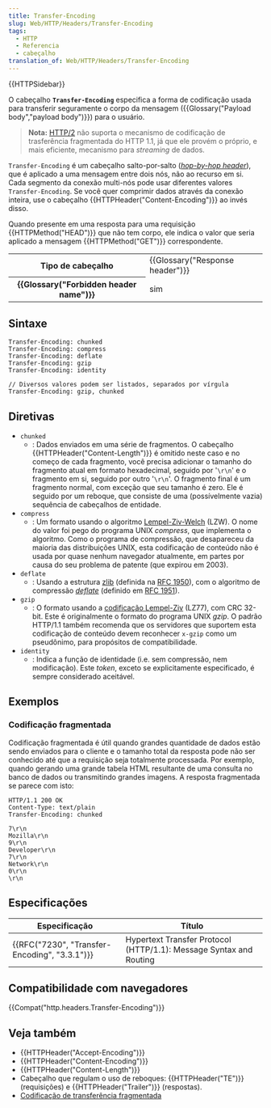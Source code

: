 ```yaml
---
title: Transfer-Encoding
slug: Web/HTTP/Headers/Transfer-Encoding
tags:
  - HTTP
  - Referencia
  - cabeçalho
translation_of: Web/HTTP/Headers/Transfer-Encoding
---
```

{{HTTPSidebar}}

O cabeçalho **`Transfer-Encoding`** especifica a forma de codificação usada para transferir seguramente o corpo da mensagem ({{Glossary("Payload body","payload body")}}) para o usuário.

> **Nota:** [HTTP/2](https://wikipedia.org/wiki/HTTP/2) não suporta o mecanismo de codificação de trasferência fragmentada do HTTP 1.1, já que ele provém o próprio, e mais eficiente, mecanismo para _streaming_ de dados.

`Transfer-Encoding` é um cabeçalho salto-por-salto (_[hop-by-hop header](/pt-BR/docs/Web/HTTP/Headers#hbh)_), que é aplicado a uma mensagem entre dois nós, não ao recurso em si. Cada segmento da conexão multi-nós pode usar diferentes valores `Transfer-Encoding`. Se você quer comprimir dados através da conexão inteira, use o cabeçalho {{HTTPHeader("Content-Encoding")}} ao invés disso.

Quando presente em uma resposta para uma requisição {{HTTPMethod("HEAD")}} que não tem corpo, ele indica o valor que seria aplicado a mensagem {{HTTPMethod("GET")}} correspondente.

<table class="properties">
  <tbody>
    <tr>
      <th scope="row">Tipo de cabeçalho</th>
      <td>{{Glossary("Response header")}}</td>
    </tr>
    <tr>
      <th scope="row">{{Glossary("Forbidden header name")}}</th>
      <td>sim</td>
    </tr>
  </tbody>
</table>

## Sintaxe

```
Transfer-Encoding: chunked
Transfer-Encoding: compress
Transfer-Encoding: deflate
Transfer-Encoding: gzip
Transfer-Encoding: identity

// Diversos valores podem ser listados, separados por vírgula
Transfer-Encoding: gzip, chunked
```

## Diretivas

- `chunked`
  - : Dados enviados em uma série de fragmentos. O cabeçalho {{HTTPHeader("Content-Length")}} é omitido neste caso e no começo de cada fragmento, você precisa adicionar o tamanho do fragmento atual em formato hexadecimal, seguido por '`\r\n`' e o fragmento em si, seguido por outro '`\r\n`'. O fragmento final é um fragmento normal, com exceção que seu tamanho é zero. Ele é seguido por um reboque, que consiste de uma (possívelmente vazia) sequência de cabeçalhos de entidade.
- `compress`
  - : Um formato usando o algoritmo [Lempel-Ziv-Welch](https://en.wikipedia.org/wiki/LZW) (LZW). O nome do valor foi pego do programa UNIX _compress_, que implementa o algoritmo.
    Como o programa de compressão, que desapareceu da maioria das distribuições UNIX, esta codificação de conteúdo não é usada por quase nenhum navegador atualmente, em partes por causa do seu problema de patente (que expirou em 2003).
- `deflate`
  - : Usando a estrutura [zlib](https://en.wikipedia.org/wiki/Zlib) (definida na [RFC 1950](https://tools.ietf.org/html/rfc1950)), com o algoritmo de compressão [_deflate_](https://en.wikipedia.org/wiki/DEFLATE) (definido em [RFC 1951](https://tools.ietf.org/html/rfc1952)).
- `gzip`
  - : O formato usando a [codificação Lempel-Ziv](https://en.wikipedia.org/wiki/LZ77_and_LZ78#LZ77) (LZ77), com CRC 32-bit. Este é originalmente o formato do programa UNIX _gzip_. O padrão HTTP/1.1 também recomenda que os servidores que suportem esta codificação de conteúdo devem reconhecer `x-gzip` como um pseudônimo, para propósitos de compatibilidade.
- `identity`
  - : Indica a função de identidade (i.e. sem compressão, nem modificação). Este _token_, exceto se explicitamente especificado, é sempre considerado aceitável.

## Exemplos

### Codificação fragmentada

Codificação fragmentada é útil quando grandes quantidade de dados estão sendo enviados para o cliente e o tamanho total da resposta pode não ser conhecido até que a requisição seja totalmente processada. Por exemplo, quando gerando uma grande tabela HTML resultante de uma consulta no banco de dados ou transmitindo grandes imagens. A resposta fragmentada se parece com isto:

```
HTTP/1.1 200 OK
Content-Type: text/plain
Transfer-Encoding: chunked

7\r\n
Mozilla\r\n
9\r\n
Developer\r\n
7\r\n
Network\r\n
0\r\n
\r\n
```

## Especificações

| Especificação                                                | Título                                                             |
| ------------------------------------------------------------ | ------------------------------------------------------------------ |
| {{RFC("7230", "Transfer-Encoding", "3.3.1")}} | Hypertext Transfer Protocol (HTTP/1.1): Message Syntax and Routing |

## Compatibilidade com navegadores

{{Compat("http.headers.Transfer-Encoding")}}

## Veja também

- {{HTTPHeader("Accept-Encoding")}}
- {{HTTPHeader("Content-Encoding")}}
- {{HTTPHeader("Content-Length")}}
- Cabeçalho que regulam o uso de reboques: {{HTTPHeader("TE")}} (requisições) e {{HTTPHeader("Trailer")}} (respostas).
- [Codificação de transferência fragmentada](https://en.wikipedia.org/wiki/Chunked_transfer_encoding)

